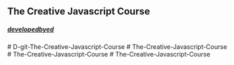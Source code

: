 ## The Creative Javascript Course

##### [developedbyed](https://developedbyed.com/)
#   D - g i t - T h e - C r e a t i v e - J a v a s c r i p t - C o u r s e  
 #   T h e - C r e a t i v e - J a v a s c r i p t - C o u r s e  
 #   T h e - C r e a t i v e - J a v a s c r i p t - C o u r s e  
 #   T h e - C r e a t i v e - J a v a s c r i p t - C o u r s e  
 